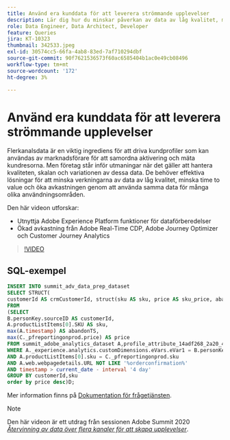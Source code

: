 ```yaml
---
title: Använd era kunddata för att leverera strömmande upplevelser
description: Lär dig hur du minskar påverkan av data av låg kvalitet, minskar time to value och multiplicerar avkastningen genom att använda samma data för många olika användningsområden.
role: Data Engineer, Data Architect, Developer
feature: Queries
jira: KT-10323
thumbnail: 342533.jpeg
exl-id: 30574cc5-66fa-4ab8-83ed-7af710294dbf
source-git-commit: 90f7621536573f60ac6585404b1ac0e49cb08496
workflow-type: tm+mt
source-wordcount: '172'
ht-degree: 3%

---
```


# Använd era kunddata för att leverera strömmande upplevelser

Flerkanalsdata är en viktig ingrediens för att driva kundprofiler som kan användas av marknadsförare för att samordna aktivering och mäta kundresorna. Men företag står inför utmaningar när det gäller att hantera kvaliteten, skalan och variationen av dessa data. De behöver effektiva lösningar för att minska verkningarna av data av låg kvalitet, minska time to value och öka avkastningen genom att använda samma data för många olika användningsområden.

Den här videon utforskar:

* Utnyttja Adobe Experience Platform funktioner för dataförberedelser
* Ökad avkastning från Adobe Real-Time CDP, Adobe Journey Optimizer och Customer Journey Analytics

>[!VIDEO](https://video.tv.adobe.com/v/342533?quality=12&learn=on)

## SQL-exempel

```sql
INSERT INTO summit_adv_data_prep_dataset
SELECT STRUCT(
customerId AS crmCustomerId, struct(sku AS sku, price AS sku_price, abandonTS AS abandonTS) AS abandonBrowse) AS _pfreportingonprod
FROM
(SELECT
B.personKey.sourceID AS customerId,
A.productListItems[0].SKU AS sku,
max(A.timestamp) AS abandonTS,
max(C._pfreportingonprod.price) AS price
FROM summit_adobe_analytics_dataset A,profile_attribute_14adf268_2a20_4dee_bee6_a6b0e34616a9 B,summit_product_dataset C
WHERE A._experience.analytics.customDimensions.eVars.eVar1 = B.personKey.sourceID
AND A.productListItems[0].sku = C._pfreportingonprod.sku
AND A.web.webpagedetails.URL NOT LIKE '%orderconfirmation%'
AND timestamp > current_date - interval '4 day'
GROUP BY customerId,sku
order by price desc)D;
```

Mer information finns på [Dokumentation för frågetjänsten](https://experienceleague.adobe.com/docs/experience-platform/query/home.html?lang=sv).

>[!NOTE]
>
>Den här videon är ett utdrag från sessionen Adobe Summit 2020 *[Återvinning av data över flera kanaler för att skapa upplevelser](https://business.adobe.com/summit/2022/sessions/recharging-omnichannel-data-for-electrifying-exper-s409.html)*.

